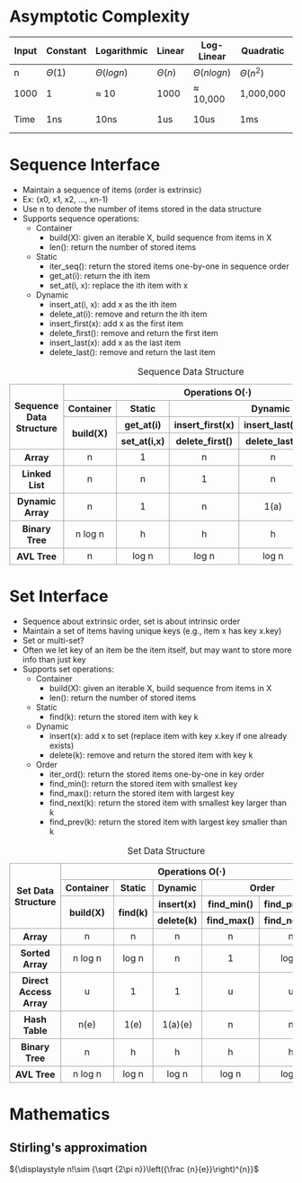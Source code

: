 <style>
  .ds-table table {
    border: 2px solid rgb(140 140 140);
  }

  .ds-table th,
  .ds-table td {
    text-align: center;
    border: 1px solid rgb(160 160 160);
  }
</style>

# Asymptotic Complexity

| Input | Constant | Logarithmic | Linear | Log-Linear   | Quadratic | Polynomial  | Exponential     |
| ----- | -------- | ----------- | ------ | ------------ | --------- | ----------- | --------------- |
| n     | $Θ(1)$   | $Θ(log n)$  | $Θ(n)$ | $Θ(n log n)$ | $Θ(n^2)$  | $Θ(n^c)$    | $2^Θ(n^c)$      |
| 1000  | 1        | ≈ 10        | 1000   | ≈ 10,000     | 1,000,000 | 1000^c      | 2^1000 ≈ 10^301 |
| Time  | 1ns      | 10ns        | 1us    | 10us         | 1ms       | 10^(3c-9) s | 10^281 millenia |

# Sequence Interface

- Maintain a sequence of items (order is extrinsic)
- Ex: (x0, x1, x2, ..., xn-1)
- Use n to denote the number of items stored in the data structure
- Supports sequence operations:
  - Container
    - build(X): given an iterable X, build sequence from items in X
    - len(): return the number of stored items
  - Static
    - iter_seq(): return the stored items one-by-one in sequence order
    - get_at(i): return the ith item
    - set_at(i, x): replace the ith item with x
  - Dynamic
    - insert_at(i, x): add x as the ith item
    - delete_at(i): remove and return the ith item
    - insert_first(x): add x as the first item
    - delete_first(): remove and return the first item
    - insert_last(x): add x as the last item
    - delete_last(): remove and return the last item

<table class="ds-table">
  <caption>
    Sequence Data Structure
  </caption>
  <thead>
    <tr>
      <th scope="col" rowspan="4">Sequence Data Structure</th>
      <th scope="col" colspan="5">Operations O(·)</th>
    </tr>
    <tr>
      <th scope="col">Container</th>
      <th scope="col">Static</th>
      <th scope="col" colspan="3">Dynamic</th>
    </tr>
    <tr>
      <th scope="col" rowspan="2">build(X)</th>
      <th scope="col">get_at(i)</th>
      <th scope="col">insert_first(x)</th>
      <th scope="col">insert_last(x)</th>
      <th scope="col">insert_at(i,x)</th>
    </tr>
    <tr>
      <th scope="col">set_at(i,x)</th>
      <th scope="col">delete_first()</th>
      <th scope="col">delete_last()</th>
      <th scope="col">delete_at(i)</th>
    </tr>
  </thead>
  <tbody>
    <tr>
      <th scope="row">Array</th>
      <td>n</td>
      <td>1</td>
      <td>n</td>
      <td>n</td>
      <td>n</td>
    </tr>
    <tr>
      <th scope="row">Linked List</th>
      <td>n</td>
      <td>n</td>
      <td>1</td>
      <td>n</td>
      <td>n</td>
    </tr>
    <tr>
      <th scope="row">Dynamic Array</th>
      <td>n</td>
      <td>1</td>
      <td>n</td>
      <td>1(a)</td>
      <td>n</td>
    </tr>
    <tr>
      <th scope="row">Binary Tree</th>
      <td>n log n</td>
      <td>h</td>
      <td>h</td>
      <td>h</td>
      <td>h</td>
    </tr>
    <tr>
      <th scope="row">AVL Tree</th>
      <td>n</td>
      <td>log n</td>
      <td>log n</td>
      <td>log n</td>
      <td>log n</td>
    </tr>
  </tbody>
</table>

# Set Interface

- Sequence about extrinsic order, set is about intrinsic order
- Maintain a set of items having unique keys (e.g., item x has key x.key)
- Set or multi-set?
- Often we let key of an item be the item itself, but may want to store more info than just key
- Supports set operations:
  - Container
    - build(X): given an iterable X, build sequence from items in X
    - len(): return the number of stored items
  - Static
    - find(k): return the stored item with key k
  - Dynamic
    - insert(x): add x to set (replace item with key x.key if one already exists)
    - delete(k): remove and return the stored item with key k
  - Order
    - iter_ord(): return the stored items one-by-one in key order
    - find_min(): return the stored item with smallest key
    - find_max(): return the stored item with largest key
    - find_next(k): return the stored item with smallest key larger than k
    - find_prev(k): return the stored item with largest key smaller than k

<table class="ds-table">
  <caption>
    Set Data Structure
  </caption>
  <thead>
    <tr>
      <th scope="col" rowspan="4">Set Data Structure</th>
      <th scope="col" colspan="5">Operations O(·)</th>
    </tr>
    <tr>
      <th scope="col">Container</th>
      <th scope="col">Static</th>
      <th scope="col">Dynamic</th>
      <th scope="col" colspan="2">Order</th>
    </tr>
    <tr>
      <th scope="col" rowspan="2">build(X)</th>
      <th scope="col" rowspan="2">find(k)</th>
      <th scope="col">insert(x)</th>
      <th scope="col">find_min()</th>
      <th scope="col">find_prev(k)</th>
    </tr>
    <tr>
      <th scope="col">delete(k)</th>
      <th scope="col">find_max()</th>
      <th scope="col">find_next(k)</th>
    </tr>
  </thead>
  <tbody>
    <tr>
      <th scope="row">Array</th>
      <td>n</td>
      <td>n</td>
      <td>n</td>
      <td>n</td>
      <td>n</td>
    </tr>
    <tr>
      <th scope="row">Sorted Array</th>
      <td>n log n</td>
      <td>log n</td>
      <td>n</td>
      <td>1</td>
      <td>log n</td>
    </tr>
    <tr>
      <th scope="row">Direct Access Array</th>
      <td>u</td>
      <td>1</td>
      <td>1</td>
      <td>u</td>
      <td>u</td>
    </tr>
    <tr>
      <th scope="row">Hash Table</th>
      <td>n(e)</td>
      <td>1(e)</td>
      <td>1(a)(e)</td>
      <td>n</td>
      <td>n</td>
    </tr>
    <tr>
      <th scope="row">Binary Tree</th>
      <td>n</td>
      <td>h</td>
      <td>h</td>
      <td>h</td>
      <td>h</td>
    </tr>
    <tr>
      <th scope="row">AVL Tree</th>
      <td>n log n</td>
      <td>log n</td>
      <td>log n</td>
      <td>log n</td>
      <td>log n</td>
    </tr>
  </tbody>
</table>

# Mathematics

## Stirling's approximation

${\displaystyle n!\sim {\sqrt {2\pi n}}\left({\frac {n}{e}}\right)^{n}}$
